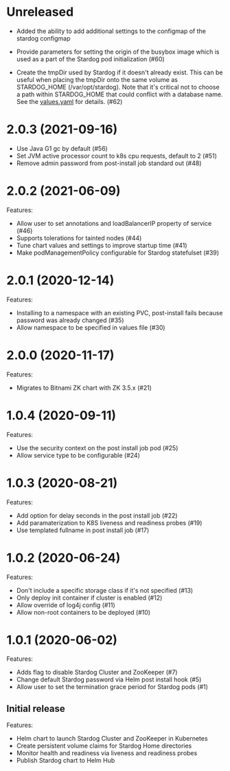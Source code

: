# Unreleased

* Added the ability to add additional settings to the configmap of the stardog configmap

* Provide parameters for setting the origin of the busybox image which is used
  as a part of the Stardog pod initialization (#60)
* Create the tmpDir used by Stardog if it doesn't already exist. This can be useful when
  placing the tmpDir onto the same volume as STARDOG_HOME (/var/opt/stardog). Note 
  that it's critical not to choose a path within STARDOG_HOME that could conflict with a
  database name. See the [values.yaml](charts/stardog/values.yaml) for details. (#62)

# 2.0.3 (2021-09-16)

* Use Java G1 gc by default (#56)
* Set JVM active processor count to k8s cpu requests, default to 2 (#51)
* Remove admin password from post-install job standard out (#48)

# 2.0.2 (2021-06-09)

Features:
* Allow user to set annotations and loadBalancerIP property of service (#46)
* Supports tolerations for tainted nodes (#44)
* Tune chart values and settings to improve startup time (#41)
* Make podManagementPolicy configurable for Stardog statefulset (#39)

# 2.0.1 (2020-12-14)

Features:
* Installing to a namespace with an existing PVC, post-install fails because password was already changed (#35)
* Allow namespace to be specified in values file (#30)

# 2.0.0 (2020-11-17)

Features:
* Migrates to Bitnami ZK chart with ZK 3.5.x (#21)

# 1.0.4 (2020-09-11)

Features:
* Use the security context on the post install job pod (#25)
* Allow service type to be configurable (#24)

# 1.0.3 (2020-08-21)

Features:
* Add option for delay seconds in the post install job (#22)
* Add paramaterization to K8S liveness and readiness probes (#19)
* Use templated fullname in post install job (#17)

# 1.0.2 (2020-06-24)

Features:
* Don't include a specific storage class if it's not specified (#13)
* Only deploy init container if cluster is enabled (#12)
* Allow override of log4j config (#11)
* Allow non-root containers to be deployed (#10)

# 1.0.1 (2020-06-02)

Features:
* Adds flag to disable Stardog Cluster and ZooKeeper (#7)
* Change default Stardog password via Helm post install hook (#5)
* Allow user to set the termination grace period for Stardog pods (#1)

Initial release
---------------

Features:
* Helm chart to launch Stardog Cluster and ZooKeeper in Kubernetes
* Create persistent volume claims for Stardog Home directories
* Monitor health and readiness via liveness and readiness probes
* Publish Stardog chart to Helm Hub
